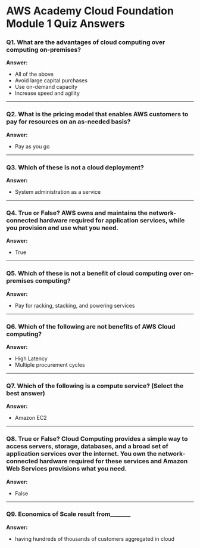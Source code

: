 # AWS Academy Cloud Foundation Module 1 Quiz Answers

### Q1. What are the advantages of cloud computing over computing on-premises?
**Answer:**
- All of the above
- Avoid large capital purchases
- Use on-demand capacity
- Increase speed and agility

---

### Q2. What is the pricing model that enables AWS customers to pay for resources on an as-needed basis?
**Answer:**
- Pay as you go

---

### Q3. Which of these is not a cloud deployment?
**Answer:**
- System administration as a service

---

### Q4. True or False? AWS owns and maintains the network-connected hardware required for application services, while you provision and use what you need.
**Answer:**
- True

---

### Q5. Which of these is not a benefit of cloud computing over on-premises computing?
**Answer:**
- Pay for racking, stacking, and powering services

---

### Q6. Which of the following are not benefits of AWS Cloud computing?
**Answer:**
- High Latency
- Multiple procurement cycles

---

### Q7. Which of the following is a compute service? (Select the best answer)
**Answer:**
- Amazon EC2

---

### Q8. True or False? Cloud Computing provides a simple way to access servers, storage, databases, and a broad set of application services over the internet. You own the network-connected hardware required for these services and Amazon Web Services provisions what you need.
**Answer:**
- False

---

### Q9. Economics of Scale result from_______
**Answer:**
- having hundreds of thousands of customers aggregated in cloud
